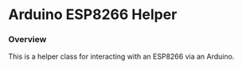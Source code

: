 # Arduino ESP8266 Helper #

### Overview ###

This is a helper class for interacting with an ESP8266 via an Arduino.
